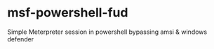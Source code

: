 # msf-powershell-fud
Simple Meterpreter session in powershell bypassing amsi &amp; windows defender
